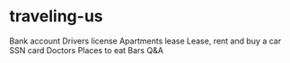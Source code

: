# traveling-us

Bank account
Drivers license
Apartments lease
Lease, rent and buy a car
SSN card
Doctors
Places to eat
Bars
Q&A
